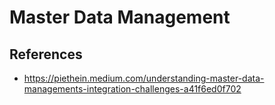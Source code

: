 # Master Data Management

## References

* https://piethein.medium.com/understanding-master-data-managements-integration-challenges-a41f6ed0f702
